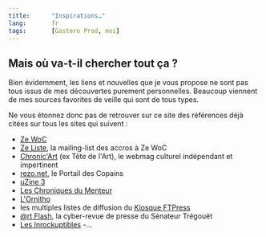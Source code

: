 ```yaml
--- 
title:      "Inspirations…" 
lang:       fr 
tags:       [Gastero Prod, moi]
---
```



## Mais où va-t-il chercher tout ça ?

Bien évidemment, les liens et nouvelles que je vous propose ne sont pas tous issus de mes découvertes purement personnelles. Beaucoup viennent de mes sources favorites de veille qui sont de tous types.

Ne vous étonnez donc pas de retrouver sur ce site des références déjà citées sur tous les sites qui suivent :


- [Ze WoC](http://www.zewoc.com/)
- [Ze Liste](http://www.zewoc.com/zeliste/), la mailing-list des accros à Ze WoC
- [Chronic'Art](http://www.chronicart.com/) (ex Tête de l'Art), le webmag culturel indépendant et impertinent
- [rezo.net](http://rezo.net/), le Portail des Copains
- [uZine 3](http://uzine.net/)
- [Les Chroniques du Menteur](http://www.menteur.com/)
- [L'Ornitho](http://www.ornitho.org/)
- les multiples listes de diffusion du [Kiosque FTPress](http://www.ftpress.com/)
- [@rt Flash](http://www.tregouet.org/lettre/index.html), la cyber-revue de presse du Sénateur Trégouët
- [Les Inrockuptibles](http://www.lesinrocks.com/)
-…
